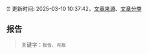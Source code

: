 :alarm_clock: 更新时间: 2025-03-10 10:37:42。[文章来源](/README.md)、[文章分类](/TAGS.md)

## 报告


> 关键字：`报告`、`月报`



